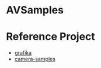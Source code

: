 # AVSamples

# Reference Project
* [grafika](https://github.com/google/grafika)
* [camera-samples](https://github.com/android/camera-samples)
